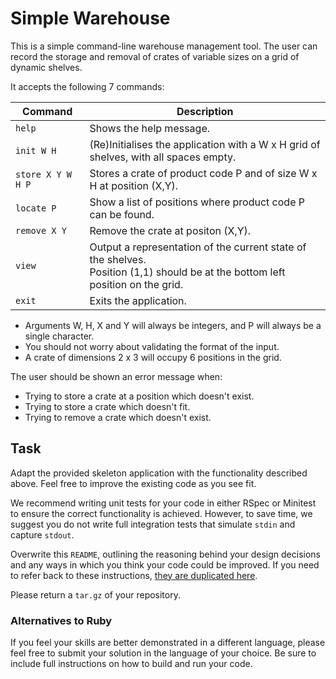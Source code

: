 # Simple Warehouse
This is a simple command-line warehouse management tool. The user can record the storage and removal of crates of variable sizes on a grid of dynamic shelves.

It accepts the following 7 commands:

| Command | Description |
| --- | --- |
| `help` | Shows the help message. |
| `init W H` | (Re)Initialises the application with a W x H grid of shelves, with all spaces empty. |
| `store X Y W H P` | Stores a crate of product code P and of size W x H at position (X,Y). |
| `locate P` | Show a list of positions where product code P can be found. |
| `remove X Y` | Remove the crate at positon (X,Y). |
| `view` | Output a representation of the current state of the shelves.<br>Position (1,1) should be at the bottom left position on the grid. |
| `exit` | Exits the application. |

- Arguments W, H, X and Y will always be integers, and P will always be a single character.
- You should not worry about validating the format of the input.
- A crate of dimensions 2 x 3 will occupy 6 positions in the grid.

The user should be shown an error message when:
- Trying to store a crate at a position which doesn't exist.
- Trying to store a crate which doesn't fit.
- Trying to remove a crate which doesn't exist.

## Task
Adapt the provided skeleton application with the functionality described above.  Feel free to improve the existing code as you see fit.

We recommend writing unit tests for your code in either RSpec or Minitest to ensure the correct functionality is
achieved.  However, to save time, we suggest you do not write full integration tests that simulate `stdin` and capture `stdout`.


Overwrite this `README`, outlining the reasoning behind your design decisions and any ways in which you think your code could be improved.  If you need to refer back to these instructions, [they are duplicated here](./INSTRUCTIONS.md).

Please return a `tar.gz`  of your repository.

### Alternatives to Ruby
If you feel your skills are better demonstrated in a different language, please feel free to submit your solution in the language of your choice.  Be sure to include full instructions on how to build and run your code.